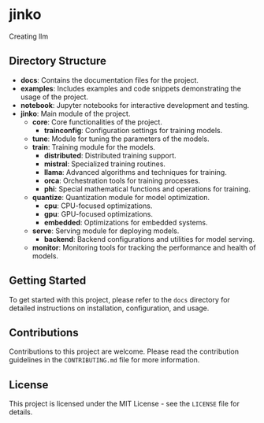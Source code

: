 # jinko
Creating llm

## Directory Structure

- **docs**: Contains the documentation files for the project.
- **examples**: Includes examples and code snippets demonstrating the usage of the project.
- **notebook**: Jupyter notebooks for interactive development and testing.
- **jinko**: Main module of the project.
    - **core**: Core functionalities of the project.
        - **trainconfig**: Configuration settings for training models.
    - **tune**: Module for tuning the parameters of the models.
    - **train**: Training module for the models.
        - **distributed**: Distributed training support.
        - **mistral**: Specialized training routines.
        - **llama**: Advanced algorithms and techniques for training.
        - **orca**: Orchestration tools for training processes.
        - **phi**: Special mathematical functions and operations for training.
    - **quantize**: Quantization module for model optimization.
        - **cpu**: CPU-focused optimizations.
        - **gpu**: GPU-focused optimizations.
        - **embedded**: Optimizations for embedded systems.
    - **serve**: Serving module for deploying models.
        - **backend**: Backend configurations and utilities for model serving.
    - **monitor**: Monitoring tools for tracking the performance and health of models.

## Getting Started

To get started with this project, please refer to the `docs` directory for detailed instructions on installation, configuration, and usage.

## Contributions

Contributions to this project are welcome. Please read the contribution guidelines in the `CONTRIBUTING.md` file for more information.

## License

This project is licensed under the MIT License - see the `LICENSE` file for details.